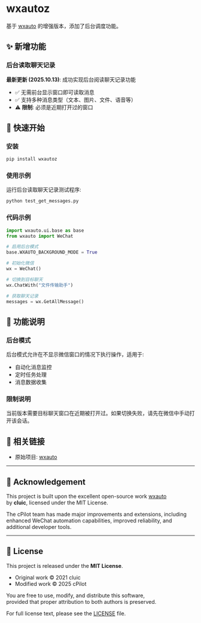 # wxautoz

基于 [wxauto](https://github.com/cluic/wxauto) 的增强版本，添加了后台调度功能。

## ✨ 新增功能

### 后台读取聊天记录

**最新更新 (2025.10.13)**: 成功实现后台阅读聊天记录功能

- ✅ 无需前台显示窗口即可读取消息
- ✅ 支持多种消息类型（文本、图片、文件、语音等）
- ⚠️ **限制**: 必须是近期打开过的窗口

## 🚀 快速开始

### 安装

```bash
pip install wxautoz
```

### 使用示例

运行后台读取聊天记录测试程序:

```bash
python test_get_messages.py
```

### 代码示例

```python
import wxauto.ui.base as base
from wxauto import WeChat

# 启用后台模式
base.WXAUTO_BACKGROUND_MODE = True

# 初始化微信
wx = WeChat()

# 切换到目标聊天
wx.ChatWith("文件传输助手")

# 获取聊天记录
messages = wx.GetAllMessage()
```

## 📝 功能说明

### 后台模式

后台模式允许在不显示微信窗口的情况下执行操作，适用于:

- 自动化消息监控
- 定时任务处理
- 消息数据收集

### 限制说明

当前版本需要目标聊天窗口在近期被打开过。如果切换失败，请先在微信中手动打开该会话。

## 🔗 相关链接

- 原始项目: [wxauto](https://github.com/cluic/wxauto)
---

## 🧩 Acknowledgement

This project is built upon the excellent open-source work [wxauto](https://github.com/cluic/wxauto)  
by **cluic**, licensed under the MIT License.

The cPilot team has made major improvements and extensions, including  
enhanced WeChat automation capabilities, improved reliability, and additional developer tools.

---

## 📜 License

This project is released under the **MIT License**.

- Original work © 2021 cluic  
- Modified work © 2025 cPilot  

You are free to use, modify, and distribute this software,  
provided that proper attribution to both authors is preserved.

For full license text, please see the [LICENSE](./LICENSE) file.
